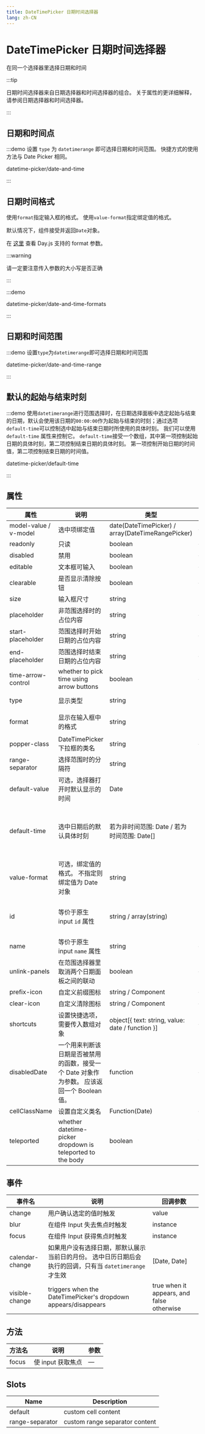 ```yaml
---
title: DateTimePicker 日期时间选择器
lang: zh-CN
---
```


# DateTimePicker 日期时间选择器

在同一个选择器里选择日期和时间

:::tip

日期时间选择器来自日期选择器和时间选择器的组合。 关于属性的更详细解释，请参阅日期选择器和时间选择器。

:::

## 日期和时间点

:::demo 设置 `type` 为 `datetimerange` 即可选择日期和时间范围。 快捷方式的使用方法与 Date Picker 相同。

datetime-picker/date-and-time

:::

## 日期时间格式

使用`format`指定输入框的格式。 使用`value-format`指定绑定值的格式。

默认情况下，组件接受并返回`Date`对象。

在 [这里](https://day.js.org/docs/zh-Cn/display/format) 查看 Day.js 支持的 format 参数。

:::warning

请一定要注意传入参数的大小写是否正确

:::

:::demo

datetime-picker/date-and-time-formats

:::

## 日期和时间范围

:::demo 设置`type`为`datetimerange`即可选择日期和时间范围

datetime-picker/date-and-time-range

:::

## 默认的起始与结束时刻

:::demo 使用`datetimerange`进行范围选择时，在日期选择面板中选定起始与结束的日期，默认会使用该日期的`00:00:00`作为起始与结束的时刻；通过选项`default-time`可以控制选中起始与结束日期时所使用的具体时刻。 我们可以使用 `default-time` 属性来控制它。 `default-time`接受一个数组，其中第一项控制起始日期的具体时刻，第二项控制结束日期的具体时刻。 第一项控制开始日期的时间值，第二项控制结束日期的时间值。

datetime-picker/default-time

:::

## 属性

| 属性                    | 说明                                                         | 类型                                                | 可选值                                                                                       | 默认值                 |
| --------------------- | ---------------------------------------------------------- | ------------------------------------------------- | ----------------------------------------------------------------------------------------- | ------------------- |
| model-value / v-model | 选中项绑定值                                                     | date(DateTimePicker) / array(DateTimeRangePicker) | —                                                                                         | —                   |
| readonly              | 只读                                                         | boolean                                           | —                                                                                         | false               |
| disabled              | 禁用                                                         | boolean                                           | —                                                                                         | false               |
| editable              | 文本框可输入                                                     | boolean                                           | —                                                                                         | true                |
| clearable             | 是否显示清除按钮                                                   | boolean                                           | —                                                                                         | true                |
| size                  | 输入框尺寸                                                      | string                                            | large/default/small                                                                       | default             |
| placeholder           | 非范围选择时的占位内容                                                | string                                            | —                                                                                         | —                   |
| start-placeholder     | 范围选择时开始日期的占位内容                                             | string                                            | —                                                                                         | —                   |
| end-placeholder       | 范围选择时结束日期的占位内容                                             | string                                            | —                                                                                         | —                   |
| time-arrow-control    | whether to pick time using arrow buttons                   | boolean                                           | —                                                                                         | false               |
| type                  | 显示类型                                                       | string                                            | year/month/date/datetime/ week/datetimerange/daterange                                    | date                |
| format                | 显示在输入框中的格式                                                 | string                                            | see [date formats](/component/date-picker#date-formats)                             | YYYY-MM-DD HH:mm:ss |
| popper-class          | DateTimePicker 下拉框的类名                                      | string                                            | —                                                                                         | —                   |
| range-separator       | 选择范围时的分隔符                                                  | string                                            | -                                                                                         | '-'                 |
| default-value         | 可选，选择器打开时默认显示的时间                                           | Date                                              | 可被`new Date()`解析的所有值                                                                      | —                   |
| default-time          | 选中日期后的默认具体时刻                                               | 若为非时间范围: Date / 若为时间范围: Date[]                    | 非范围选择时：Date 对象；范围选择时：数组，长度为 2，每项值为 Date 对象，第一项指定开始日期的时刻，第二项指定结束日期的时刻。 不指定会使用时刻 `00:00:00` | —                   |
| value-format          | 可选，绑定值的格式。 不指定则绑定值为 Date 对象                                | string                                            | 查看 [日期格式](https://day.js.org/docs/en/display/format)                                      | —                   |
| id                    | 等价于原生 input `id` 属性                                        | string / array(string)                            | 字符串 `id="my-date"` 对应单个日期或数组 `:id="['my-range-start', 'my-range-end']"` 对应日期范围            | -                   |
| name                  | 等价于原生 input `name` 属性                                      | string                                            | —                                                                                         | —                   |
| unlink-panels         | 在范围选择器里取消两个日期面板之间的联动                                       | boolean                                           | —                                                                                         | false               |
| prefix-icon           | 自定义前缀图标                                                    | string / Component                                | —                                                                                         | Date                |
| clear-icon            | 自定义清除图标                                                    | string / Component                                | —                                                                                         | CircleClose         |
| shortcuts             | 设置快捷选项，需要传入数组对象                                            | object[{ text: string, value: date / function }]  | —                                                                                         | —                   |
| disabledDate          | 一个用来判断该日期是否被禁用的函数，接受一个 Date 对象作为参数。 应该返回一个 Boolean 值。      | function                                          | —                                                                                         | —                   |
| cellClassName         | 设置自定义类名                                                    | Function(Date)                                    | —                                                                                         | —                   |
| teleported            | whether datetime-picker dropdown is teleported to the body | boolean                                           | true / false                                                                              | true                |

## 事件

| 事件名             | 说明                                                             | 回调参数                                      |
| --------------- | -------------------------------------------------------------- | ----------------------------------------- |
| change          | 用户确认选定的值时触发                                                    | value                                     |
| blur            | 在组件 Input 失去焦点时触发                                              | instance                                  |
| focus           | 在组件 Input 获得焦点时触发                                              | instance                                  |
| calendar-change | 如果用户没有选择日期，那默认展示当前日的月份。 选中日历日期后会执行的回调，只有当 `datetimerange` 才生效  | [Date, Date]                              |
| visible-change  | triggers when the DateTimePicker's dropdown appears/disappears | true when it appears, and false otherwise |

## 方法

| 方法名   | 说明           | 参数 |
| ----- | ------------ | -- |
| focus | 使 input 获取焦点 | —  |

## Slots

| Name            | Description                    |
| --------------- | ------------------------------ |
| default         | custom cell content            |
| range-separator | custom range separator content |
